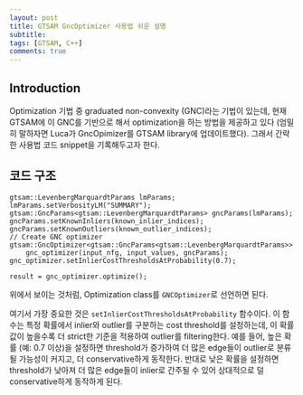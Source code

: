 ```yaml
---
layout: post
title: GTSAM GncOptimizer 사용법 쉬운 설명
subtitle:
tags: [GTSAM, C++]
comments: true
---
```


## Introduction

Optimization 기법 중 graduated non-convexity (GNC)라는 기법이 있는데, 
현재 GTSAM에 이 GNC를 기반으로 해서 optimization을 하는 방법을 제공하고 있다 (엄밀히 말하자면 Luca가 GncOpimizer를 GTSAM library에 업데이트했다).
그래서 간략한 사용법 코드 snippet을 기록해두고자 한다.

## 코드 구조

```angular2html
gtsam::LevenbergMarquardtParams lmParams;
lmParams.setVerbosityLM("SUMMARY");
gtsam::GncParams<gtsam::LevenbergMarquardtParams> gncParams(lmParams);
gncParams.setKnownInliers(known_inlier_indices);
gncParams.setKnownOutliers(known_outlier_indices);
// Create GNC optimizer
gtsam::GncOptimizer<gtsam::GncParams<gtsam::LevenbergMarquardtParams>>
    gnc_optimizer(input_nfg, input_values, gncParams);
gnc_optimizer.setInlierCostThresholdsAtProbability(0.7);

result = gnc_optimizer.optimize();
```

위에서 보이는 것처럼, Optimization class를 `GNCOptimizer`로 선언하면 된다.

여기서 가장 중요한 것은 `setInlierCostThresholdsAtProbability` 함수이다.
이 함수는 특정 확률에서 inlier와 outlier를 구분하는 cost threshold를 설정하는데, 
이 확률 값이 높을수록 더 strict한 기준을 적용하여 outlier를 filtering한다.
예를 들어, 높은 확률 (예: 0.7 이상)을 설정하면 threshold가 증가하여 더 많은 edge들이 outlier로 분류될 가능성이 커지고, 더 conservative하게 동작한다. 
반대로 낮은 확률을 설정하면 threshold가 낮아져 더 많은 edge들이 inlier로 간주될 수 있어 상대적으로 덜 conservative하게 동작하게 된다.


